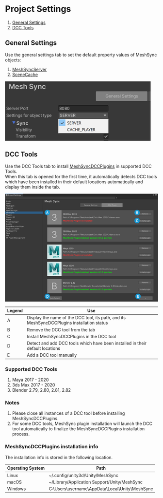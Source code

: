 # Project Settings

1. [General Settings](#general-settings)
1. [DCC Tools](#dcc-tools)

## General Settings

Use the general settings tab to set the default property values of
MeshSync objects:
1. [MeshSyncServer](MeshSyncServer.md)
2. [SceneCache](SceneCache.md)

![ProjectSettingsGeneral](../images/ProjectSettingsGeneral.png)


## DCC Tools

Use the DCC Tools tab to install 
[MeshSyncDCCPlugins](https://github.com/Unity-Technologies/MeshSyncDCCPlugins) 
in supported DCC Tools.  
When this tab is opened for the first time, 
it automatically detects DCC tools which have been 
installed in their default locations automatically and 
display them inside the tab.

![ProjectSettingsDCCTools](../images/ProjectSettingsDCCTools.png)

| Legend  | Use                                                                                       | 
| ------- | ----------------------------------------------------------------------------------------- | 
| A       | Display the name of the DCC tool, its path, and its MeshSyncDCCPlugins installation status|   
| B       | Remove the DCC tool from the tab                                                          |   
| C       | Install MeshSyncDCCPlugins in the DCC tool                                                |  
| D       | Detect and add DCC tools which have been installed in their default locations             |  
| E       | Add a DCC tool manually                                                                   | 

### Supported DCC Tools

1. Maya 2017 - 2020
2. 3ds Max 2017 - 2020
3. Blender 2.79, 2.80, 2.81, 2.82

### Notes

1. Please close all instances of a DCC tool before installing MeshSyncDCCPlugins.
2. For some DCC tools, MeshSync plugin installation will launch the DCC tool automatically 
   to finalize the MeshSyncDCCPlugins installation process.

### MeshSyncDCCPlugins installation info

The installation info is stored in the following location.

| Operating System  | Path                                              | 
| ----------------- | --------------------------------------------------| 
| Linux             | ~/.config/unity3d/Unity/MeshSync                  |   
| macOS             | ~/Library/Application Support/Unity/MeshSync      |   
| Windows           | C:\Users\username\AppData\Local\Unity\MeshSync    |  


